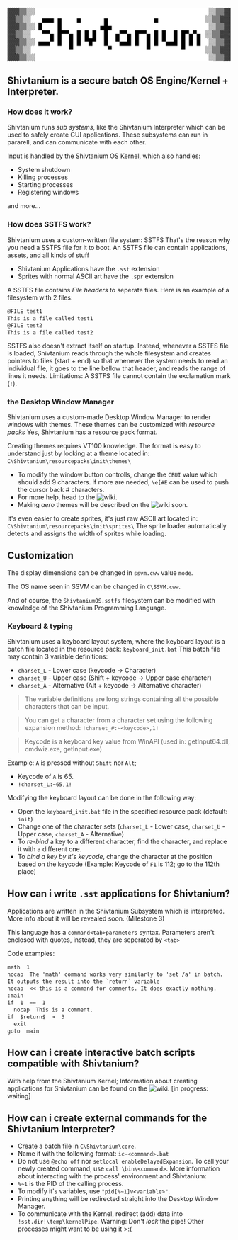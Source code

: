 ![Shivtanium Logo](https://raw.githubusercontent.com/Shivter14/Shivtanium/main/Shivtanium.png)
## Shivtanium is a secure batch OS Engine/Kernel + Interpreter.
### How does it work?
Shivtanium runs *sub systems*, like the Shivtanium Interpreter which can be used to safely create GUI applications.
These subsystems can run in pararell, and can communicate with each other.

Input is handled by the Shivtanium OS Kernel, which also handles:
- System shutdown
- Killing processes
- Starting processes
- Registering windows

and more...

### How does SSTFS work?
Shivtanium uses a custom-written file system: SSTFS
That's the reason why you need a SSTFS file for it to boot.
An SSTFS file can contain applications, assets, and all kinds of stuff
- Shivtanium Applications have the `.sst` extension
- Sprites with normal ASCII art have the `.spr` extension

A SSTFS file contains *File headers* to seperate files.
Here is an example of a filesystem with 2 files:
```
@FILE test1
This is a file called test1
@FILE test2
This is a file called test2
```
SSTFS also doesn't extract itself on startup. Instead, whenever a SSTFS file is loaded, Shivtanium reads through the whole filesystem and creates pointers to files (start + end) so that whenever the system needs to read an individual file, it goes to the line bellow that header, and reads the range of lines it needs.
Limitations: A SSTFS file cannot contain the exclamation mark (`!`).
### the Desktop Window Manager
Shivtanium uses a custom-made Desktop Window Manager to render windows with themes.
These themes can be customized with *resource packs*
Yes, Shivtanium has a resource pack format.

Creating themes requires VT100 knowledge.
The format is easy to understand just by looking at a theme located in: `C\Shivtanium\resourcepacks\init\themes\`

* To modify the window button controlls, change the `CBUI` value which should add 9 characters. If more are needed, `\e[#E` can be used to push the cursor back # characters.
* For more help, head to the ![wiki](https://github.com/Shivter14/Shivtanium/wiki).
* Making *aero* themes will be described on the ![wiki](https://github.com/Shivter14/Shivtanium/wiki) soon.

It's even easier to create sprites, it's just raw ASCII art located in: `C\Shivtanium\resourcepacks\init\sprites\`
The sprite loader automatically detects and assigns the width of sprites while loading.
## Customization
The display dimensions can be changed in `ssvm.cww` value `mode`.

The OS name seen in SSVM can be changed in `C\SSVM.cww`.

And of course, the `ShivtaniumOS.sstfs` filesystem can be modified with knowledge of the Shivtanium Programming Language.
### Keyboard & typing
Shivtanium uses a keyboard layout system, where the keyboard layout is a batch file located in the resource pack:
`keyboard_init.bat`
This batch file may contain 3 variable definitions:
- `charset_L` - Lower case (keycode -> Character)
- `charset_U` - Upper case (Shift + keycode -> Upper case character)
- `charset_A` - Alternative (Alt + keycode -> Alternative character)

> The variable definitions are long strings containing all the possible characters that can be input.

> You can get a character from a character set using the following expansion method: `!charset_#:~<keycode>,1!`

> Keycode is a keyboard key value from WinAPI (used in: getInput64.dll, cmdwiz.exe, getInput.exe)

Example: `A` is pressed without `Shift` nor `Alt`;
- Keycode of `A` is 65.
- `!charset_L:~65,1!`

Modifying the keyboard layout can be done in the following way:
* Open the `keyboard_init.bat` file in the specified resource pack (default: `init`)
* Change one of the character sets (`charset_L` - Lower case, `charset_U` - Upper case, `charset_A` - Alternative)
* To *re-bind* a key to a different character, find the character, and replace it with a different one.
* To *bind a key by it's keycode*, change the character at the position based on the keycode (Example: Keycode of `F1` is 112; go to the 112th place)

## How can i write `.sst` applications for Shivtanium?
Applications are written in the Shivtanium Subsystem which is interpreted.
More info about it will be revealed soon. (Milestone 3)

This language has a `command<tab>parameters` syntax. Parameters aren't enclosed with quotes, instead, they are seperated by `<tab>`

Code examples:
```
math  1
nocap  The 'math' command works very similarly to 'set /a' in batch. It outputs the result into the `return` variable
nocap  << this is a command for comments. It does exactly nothing.
:main
if  1  ==  1
  nocap  This is a comment.
if  $return$  >  3
  exit
goto  main
```

## How can i create interactive batch scripts compatible with Shivtanium?
With help from the Shivtanium Kernel;
Information about creating applications for Shivtanium can be found on the ![wiki](https://github.com/Shivter14/Shivtanium/wiki). [in progress: waiting]
## How can i create external commands for the Shivtanium Interpreter?
- Create a batch file in `C\Shivtanium\core`.
- Name it with the following format: `ic-<command>.bat`
- Do not use `@echo off` nor `setlocal enableDelayedExpansion`.
To call your newly created command, use `call \bin\<command>`.
More information about interacting with the process' environment and Shivtanium:
- `%~1` is the PID of the calling process.
- To modify it's variables, use `"pid[%~1]v<variable>"`.
- Printing anything will be redirected straight into the Desktop Window Manager.
- To communicate with the Kernel, redirect (add) data into `!sst.dir!\temp\kernelPipe`. Warning: Don't *lock* the pipe! Other processes might want to be using it >:(
